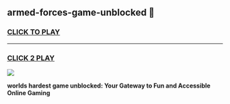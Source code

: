 
## armed-forces-game-unblocked 👋
<h3>
<a href="https://premium.freeplayer.one?title=armed-forces-game-unblocked&ref=14F">CLICK TO PLAY</a></h3>
<hr>

<h3>
<a href="https://premium.freeplayer.one?title=armed-forces-game-unblocked&ref=14F">CLICK 2 PLAY</a>
  
</h3>

<a href="https://premium.freeplayer.one?title=armed-forces-game-unblocked&ref=12F/"><img src="https://clearcache.store/games.png"></a>


**worlds hardest game unblocked: Your Gateway to Fun and Accessible Online Gaming**
